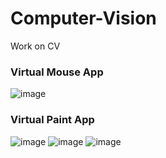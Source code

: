 # Computer-Vision
Work on CV

### Virtual Mouse App
![image](https://user-images.githubusercontent.com/51770809/160890086-0aae9911-4507-442f-ae48-1c7f8159373c.png)


### Virtual Paint App
![image](https://user-images.githubusercontent.com/51770809/160890671-f00841cd-30f3-45dd-8860-1d2ad7ed525d.png)
![image](https://user-images.githubusercontent.com/51770809/160890874-890389f2-7bdf-4f33-85d0-1eaa4ee1e9b0.png)
![image](https://user-images.githubusercontent.com/51770809/160892093-0c5ca4ba-6ff3-444b-8a8f-354601a0739f.png)

